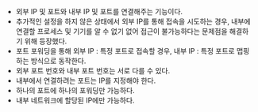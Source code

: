 - 외부 IP 및 포트와 내부 IP 및 포트를 연결해주는 기능이다.
- 추가적인 설정을 하지 않은 상태에서 외부 IP를 통해 접속을 시도하는 경우, 내부에 연결할 프로세스 및 기기를 알 수 없기 없어 접근이 불가능하다는 문제점을 해결하기 위해 등장했다.
- 포트 포워딩을 통해 외부 IP : 특정 포트로 접속할 경우, 내부 IP : 특정 포트로 맵핑하는 방식으로 동작한다.
- 외부 포트 번호와 내부 포트 번호는 서로 다를 수 있다.
- 내부에서 연결하려는 포트는 IP를 지정해야 한다.
- 하나의 포트에 하나의 포워딩만 가능하다.
- 내부 네트워크에 할당된 IP에만 가능하다.
